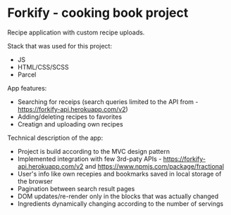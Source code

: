 # Forkify - cooking book project

Recipe application with custom recipe uploads.

Stack that was used for this project:

- JS
- HTML/CSS/SCSS
- Parcel

App features:

- Searching for receips (search queries limited to the API from - https://forkify-api.herokuapp.com/v2)
- Adding/deleting recipes to favorites
- Creatign and uploading own recipes

Technical description of the app:

- Project is build according to the MVC design pattern
- Implemented integration with few 3rd-paty APIs - https://forkify-api.herokuapp.com/v2 and https://www.npmjs.com/package/fractional
- User's info like own recepies and bookmarks saved in local storage of the browser
- Pagination between search result pages
- DOM updates/re-render only in the blocks that was actually changed
- Ingredients dynamically changing according to the number of servings
